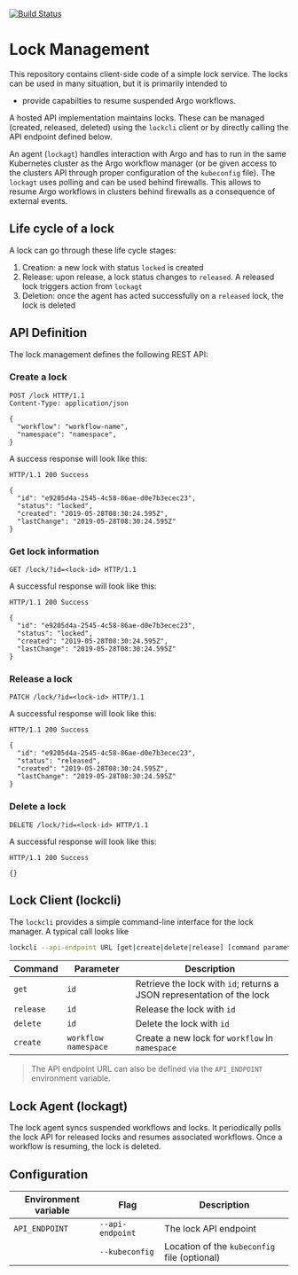 [![Build Status](https://drone-ci-kramergroup.serveo.net/api/badges/kramergroup-workflows/locks/status.svg)](https://drone-ci-kramergroup.serveo.net/kramergroup-workflows/locks)

# Lock Management

This repository contains client-side code of a simple lock service. The locks can be used in many situation, but 
it is primarily intended to

- provide capabilties to resume suspended Argo workflows.

A hosted API implementation maintains locks. These can be managed (created, released, deleted) using the `lockcli` client or by directly calling the API endpoint defined below.

An agent (`lockagt`) handles interaction with Argo and has to run in the same Kubernetes cluster as the Argo workflow manager (or be given access to the clusters API through proper configuration of the `kubeconfig` file). The `lockagt` uses polling and can be used behind firewalls. This allows to resume Argo workflows in clusters behind firewalls as a consequence of external events.

## Life cycle of a lock

A lock can go through these life cycle stages:

1. Creation: a new lock with status `locked` is created
2. Release: upon release, a lock status changes to `released`. A released lock triggers action from `lockagt`
3. Deletion: once the agent has acted successfully on a `released` lock, the lock is deleted

## API Definition

The lock management defines the following REST API:

### Create a lock

```http
POST /lock HTTP/1.1
Content-Type: application/json

{
  "workflow": "workflow-name",
  "namespace": "namespace",
}
```

A success response will look like this:

```http
HTTP/1.1 200 Success

{
  "id": "e9205d4a-2545-4c58-86ae-d0e7b3ecec23",
  "status": "locked",
  "created": "2019-05-28T08:30:24.595Z",
  "lastChange": "2019-05-28T08:30:24.595Z"
}
```

### Get lock information

```http
GET /lock/?id=<lock-id> HTTP/1.1
```

A successful response will look like this:

```http
HTTP/1.1 200 Success

{
  "id": "e9205d4a-2545-4c58-86ae-d0e7b3ecec23",
  "status": "locked",
  "created": "2019-05-28T08:30:24.595Z",
  "lastChange": "2019-05-28T08:30:24.595Z"
}
```

### Release a lock

```http
PATCH /lock/?id=<lock-id> HTTP/1.1
```

A successful response will look like this:

```http
HTTP/1.1 200 Success

{
  "id": "e9205d4a-2545-4c58-86ae-d0e7b3ecec23",
  "status": "released",
  "created": "2019-05-28T08:30:24.595Z",
  "lastChange": "2019-05-28T08:30:24.595Z"
}
```

### Delete a lock

```http
DELETE /lock/?id=<lock-id> HTTP/1.1
```

A successful response will look like this:

```http
HTTP/1.1 200 Success

{}
```

## Lock Client (lockcli)

The `lockcli` provides a simple command-line interface for the lock manager. A typical call looks like

```bash
lockcli --api-endpoint URL [get|create|delete|release] [command parameters]
```

| Command   | Parameter            | Description                                                            |
| --------- | -------------------- | ---------------------------------------------------------------------- |
| `get`     | `id`                 | Retrieve the lock with `id`; returns a JSON representation of the lock |
| `release` | `id`                 | Release the lock with `id`                                             |
| `delete`  | `id`                 | Delete the lock with `id`                                              |
| `create`  | `workflow namespace` | Create a new lock for `workflow` in `namespace`                        |

> The API endpoint URL can also be defined via the `API_ENDPOINT` environment variable.

## Lock Agent (lockagt)

The lock agent syncs suspended workflows and locks. It periodically polls the lock API for released locks and resumes associated workflows. Once a workflow is resuming, the lock is deleted.

## Configuration

| Environment variable | Flag             | Description                                  |
| -------------------- | ---------------- | -------------------------------------------- |
| `API_ENDPOINT`       | `--api-endpoint` | The lock API endpoint                        |
|                      | `--kubeconfig`   | Location of the `kubeconfig` file (optional) |
